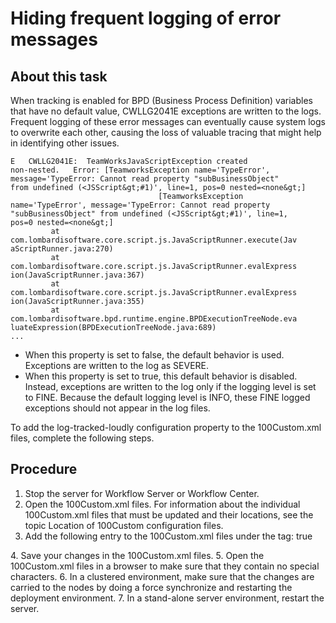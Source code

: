 # Hiding frequent logging of error messages

## About this task

When tracking is enabled for BPD (Business Process Definition)
variables that have no default value, CWLLG2041E exceptions are written
to the logs. Frequent logging of these error messages can eventually
cause system logs to overwrite each other, causing the loss of valuable
tracing that might help in identifying other issues.

```
E   CWLLG2041E:  TeamWorksJavaScriptException created
non-nested.   Error: [TeamworksException name='TypeError',
message='TypeError: Cannot read property "subBusinessObject"
from undefined (<JSScript&gt;#1)', line=1, pos=0 nested=<none&gt;]
                                 [TeamworksException
name='TypeError', message='TypeError: Cannot read property
"subBusinessObject" from undefined (<JSScript&gt;#1)', line=1,
pos=0 nested=<none&gt;]
         at
com.lombardisoftware.core.script.js.JavaScriptRunner.execute(Jav
aScriptRunner.java:270)
         at
com.lombardisoftware.core.script.js.JavaScriptRunner.evalExpress
ion(JavaScriptRunner.java:367)
         at
com.lombardisoftware.core.script.js.JavaScriptRunner.evalExpress
ion(JavaScriptRunner.java:355)
         at
com.lombardisoftware.bpd.runtime.engine.BPDExecutionTreeNode.eva
luateExpression(BPDExecutionTreeNode.java:689)
...
```

- When this property is set to false, the default
behavior is used. Exceptions are written to the log as SEVERE.
- When this property is set to true, this default
behavior is disabled. Instead, exceptions are written to the log only
if the logging level is set to FINE. Because the default logging level
is INFO, these FINE logged exceptions should not appear in the log
files.

To add the log-tracked-loudly configuration
property to the 100Custom.xml files, complete
the following steps.

## Procedure

1. Stop the server for Workflow Server or Workflow Center.
2. Open the 100Custom.xml files. For
information about the individual 100Custom.xml files
that must be updated and their locations, see the topic Location of 100Custom configuration files.
3. Add the following entry to the 100Custom.xml files
under the <properties> tag: <common>
<log-tracked-loudly merge="replace">true</log-tracked-loudly>
</common>
4. Save your changes in the 100Custom.xml files.
5. Open the 100Custom.xml files in a
browser to make sure that they contain no special characters.
6. In a clustered environment, make sure that the changes
are carried to the nodes by doing a force synchronize and restarting
the deployment environment.
7. In a stand-alone server environment, restart the server.